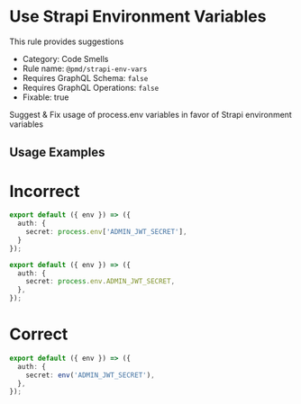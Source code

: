 # Use Strapi Environment Variables

This rule provides suggestions

- Category: Code Smells
- Rule name: `@pmd/strapi-env-vars`
- Requires GraphQL Schema: `false`
- Requires GraphQL Operations: `false`
- Fixable: true

Suggest & Fix usage of process.env variables in favor of Strapi environment variables

## Usage Examples

# Incorrect

```ts
export default ({ env }) => ({
  auth: {
    secret: process.env['ADMIN_JWT_SECRET'],
  }
});
```

```ts
export default ({ env }) => ({
  auth: {
    secret: process.env.ADMIN_JWT_SECRET,
  },
});
```

# Correct
```ts
export default ({ env }) => ({
  auth: {
    secret: env('ADMIN_JWT_SECRET'),
  },
});
```
